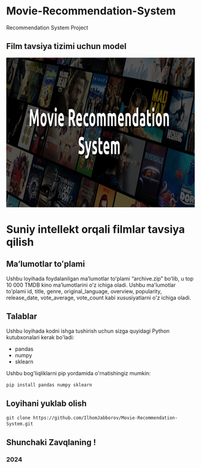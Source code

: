 # Movie-Recommendation-System
Recommendation System Project

## Film tavsiya tizimi uchun model

<img src="/bannerr.jpg" alt="twitter" style="height: 400px; width:100%;"/>

# Suniy intellekt orqali filmlar tavsiya qilish

## Maʼlumotlar toʻplami

Ushbu loyihada foydalanilgan maʼlumotlar toʻplami “archive.zip” boʻlib, u top 10 000 TMDB kino maʼlumotlarini oʻz ichiga oladi. Ushbu ma'lumotlar to'plami id, title,	genre,	original_language,	overview,	popularity,	release_date,	vote_average,	vote_count kabi xususiyatlarni o'z ichiga oladi.

## Talablar

Ushbu loyihada kodni ishga tushirish uchun sizga quyidagi Python kutubxonalari kerak bo'ladi:

- pandas
- numpy
- sklearn

Ushbu bog'liqliklarni pip yordamida o'rnatishingiz mumkin:
```bash
pip install pandas numpy sklearn
```
## Loyihani yuklab olish
```
git clone https://github.com/IlhomJabborov/Movie-Recommendation-System.git
```

## Shunchaki Zavqlaning !

### 2024
